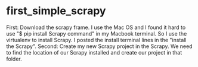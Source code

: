 # first_simple_scrapy
First: Download the scrapy frame. I use the Mac OS and I found it hard to use "$ pip install Scrapy command" in my Macbook terminal. So I use the virtualenv to install Scrapy. I posted the install terminal lines in the "install the Scrapy".
Second: Create my new Scrapy project in the Scrapy. We need to find the location of our Scrapy installed and create our project in that folder.
